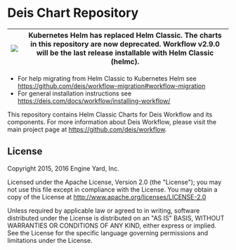 # Deis Chart Repository

|![](https://upload.wikimedia.org/wikipedia/commons/thumb/1/17/Warning.svg/156px-Warning.svg.png) | Kubernetes Helm has replaced Helm Classic. The charts in this repository are now deprecated. Workflow v2.9.0 will be the last release installable with Helm Classic (helmc). |
|---|---|

* For help migrating from Helm Classic to Kubernetes Helm see <https://github.com/deis/workflow-migration#workflow-migration>
* For general installation instructions see <https://deis.com/docs/workflow/installing-workflow/>

This repository contains Helm Classic Charts for Deis Workflow and its components. For more information about Deis Workflow, please visit the main project page at <https://github.com/deis/workflow>.

## License

Copyright 2015, 2016 Engine Yard, Inc.

Licensed under the Apache License, Version 2.0 (the "License"); you may not use this file except in compliance with the License. You may obtain a copy of the License at <http://www.apache.org/licenses/LICENSE-2.0>

Unless required by applicable law or agreed to in writing, software distributed under the License is distributed on an "AS IS" BASIS, WITHOUT WARRANTIES OR CONDITIONS OF ANY KIND, either express or implied. See the License for the specific language governing permissions and limitations under the License.

[issues]: https://github.com/deis/charts/issues
[prs]: https://github.com/deis/charts/pulls
[k8s-home]: http://kubernetes.io

